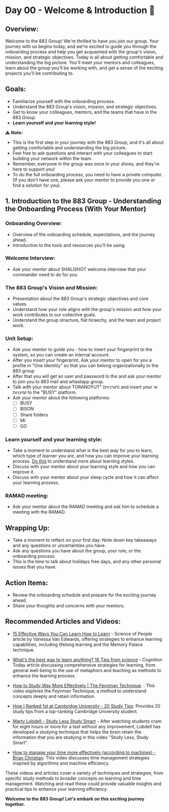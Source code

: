 # Day 00 - Welcome & Introduction :dart:

## **Overview:**
Welcome to the 883 Group! We're thrilled to have you join our group. Your journey with us begins today, and we're excited to guide you through the onboarding process and help you get acquainted with the group's vision, mission, and strategic objectives.
Today is all about getting comfortable and understanding the big picture. You'll meet your mentors and colleagues, learn about the group you'll be working with, and get a sense of the exciting projects you'll be contributing to.

## **Goals:**
- Familiarize yourself with the onboarding process.
- Understand the 883 Group's vision, mission, and strategic objectives.
- Get to know your colleagues, mentors, and the teams that have in the 883 Group.
- **Learn yourself and your learning style!**

:warning: **Note:**
- This is the first step in your journey with the 883 Group, and it's all about getting comfortable and understanding the big picture.
- Feel free to ask questions and interact with your colleagues to start building your network within the team.
- Remember, everyone in the group was once in your shoes, and they're here to support you!
- To do the full onboarding process, you need to have a privete computer. (If you don't have one, please ask your mentor to provide you one or find a solution for you).

## 1. Introduction to the 883 Group -  Understanding the Onboarding Process (With Your Mentor)

### **Onboarding Overview:**
  - Overview of the onboarding schedule, expectations, and the journey ahead.
  - Introduction to the tools and resources you'll be using.
### **Welcome Interview:** 
  - Ask your mentor about SHALISHOT welcome
   interview that your commander need to do for you.

### **The 883 Group's Vision and Mission:**
  - Presentation about the 883 Group's strategic objectives and core values.
  - Understand how your role aligns with the group's mission and how your work contributes to our collective goals.
  - Understand the group stracture, flat hiraechy, and the team and project work.

### **Unit Setup**:
- Ask your mentor to guide you - how to insert your fingerprint to the system, so you can create an internal account.
- After you insert your fingerprint, Ask your mentor to open for you a profile in "One Identitiy" so that you can belong organizationally to the 883 group
- After that you will get an user and password to the and ask your mentor to join you to 883 mail and whastapp group.
- Talk with your mentor about TORANOYUT" (תורניות) and insert your אי זמינויות to the "BUSY" platform.
- Ask your mentor about the following platforms:
  - [ ] BUSY
  - [ ] BISON
  - [ ] Share folders
  - [ ] MI
  - [ ] GO

### **Learn yourself and your learning style:**
  - Take a moment to understand what is the best way for you to learn, which type of learner you are, and how you can improve your learning process. [Do this](https://www.verywellmind.com/what-is-your-learning-style-2795153) to understand more about learning styles.
  - Discuss with your mentor about your learning style and how you can improve it.
  - Discuss with your mentor about your sleep cycle and how it can affect your learning process.

### **RAMAD meeting:**
  - Ask your mentor about the RAMAD meeting and ask him to schedule a meeting with the RAMAD.

## Wrapping Up:
- Take a moment to reflect on your first day: Note down key takeaways and any questions or uncertainties you have.
 - Ask any questions you have about the group, your role, or the onboarding process.
 - This is the time to talk about holidays free days, and any other personal issues that you have.

## Action Items:
- Review the onboarding schedule and prepare for the exciting journey ahead.
- Share your thoughts and concerns with your mentors.

## Recommended Articles and Videos:

- [15 Effective Ways You Can Learn How to Learn](https://www.scienceofpeople.com/learn/) - Science of People article by Vanessa Van Edwards, offering strategies to enhance learning capabilities, including lifelong learning and the Memory Palace technique.

- [What's the best way to learn anything? 16 Tips from science](https://cognitiontoday.com/whats-the-best-way-to-learn-anything-16-tips-from-science/) - Cognition Today article discussing comprehensive strategies for learning, from general well-being to the use of metaphors and teaching as methods to enhance the learning process.

-  [How to Study Way More Effectively | The Feynman Technique](https://www.youtube.com/watch?v=MlJdMr3O5J4).
: This video explores the Feynman Technique, a method to understand concepts deeply and retain information.

 - [How I Ranked 1st at Cambridge University - 20 Study Tips](https://www.youtube.com/watch?v=76yqErAib5g): Provides 20 study tips from a top-ranking Cambridge University student.

- [Marty Lobdell - Study Less Study Smart](https://www.youtube.com/watch?v=IlU-zDU6aQ0) - After watching students cram for eight hours or more for a test without any improvement, Lobdell has developed a studying technique that helps the brain retain the information that you are studying in this video "Study Less, Study Smart". 

-  [How to manage your time more effectively (according to machines) - Brian Christian](https://www.youtube.com/watch?v=iDbdXTMnOmE): This video discusses time management strategies inspired by algorithms and machine efficiency.

These videos and articles cover a variety of techniques and strategies, from specific study methods to broader concepts on learning and time management. Watching and read these could provide valuable insights and practical tips to enhance your learning efficiency.


**Welcome to the 883 Group! Let's embark on this exciting journey together.**
